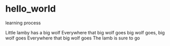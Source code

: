 # hello_world
learning process

Little lamby has a big wolf
Everywhere that big wolf goes
big wolf goes, big wolf goes
Everywhere that big wolf goes
The lamb is sure to go
